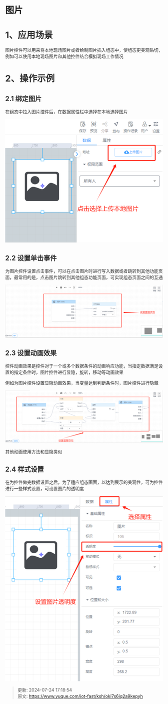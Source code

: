 # 图片

# <font style="color:rgb(51, 51, 51);">1、应用场景</font>
<font style="color:rgb(51, 51, 51);">图片控件可以用来将本地现场图片或者绘制图片插入组态中，使组态更美观贴切，例如可以使用本地现场图片和其他控件结合模拟现场工作情况</font>

# <font style="color:rgb(51, 51, 51);">2、操作示例</font>
## <font style="color:rgb(51, 51, 51);">2.1 绑定图片</font>
<font style="color:rgb(51, 51, 51);">在组态中拉入图片控件后，在数据属性栏中选择在本地选择图片</font>

![1721805963569-5d687447-13f8-4c5b-ace2-f044600fe8f9.png](./img/skxQ52PzcpSmfUQS/1721805963569-5d687447-13f8-4c5b-ace2-f044600fe8f9-478918.png)

## <font style="color:rgb(51, 51, 51);">2.2 设置单击事件</font>
<font style="color:rgb(51, 51, 51);">为图片控件设置点击事件，可以在点击图片时进行写入数据或者跳转到其他功能页面，最常用的是，点击图片跳转到其他组态功能页面，可实现组态页面之间的互通</font>

![1721811903178-86d9ca1f-761a-4317-91db-4c1b1f636c7a.png](./img/skxQ52PzcpSmfUQS/1721811903178-86d9ca1f-761a-4317-91db-4c1b1f636c7a-248040.png)

## <font style="color:rgb(51, 51, 51);">2.3 设置动画效果</font>
<font style="color:rgb(51, 51, 51);">控件动画效果是控件对于一个或多个数据条件的动画响应功能，当指定数据满足设置的指定条件时，图片控件进行显隐，旋转，移动等动画效果</font>

<font style="color:rgb(51, 51, 51);">例如为图片控件设置显隐动画效果，当变量达到判断条件时，图片控件进行隐藏</font>

![1721812302986-11edc887-d599-45e4-b22d-a3a62c784355.png](./img/skxQ52PzcpSmfUQS/1721812302986-11edc887-d599-45e4-b22d-a3a62c784355-271025.png)

<font style="color:rgb(51, 51, 51);">其他动画使用方法和显隐类似</font>

## <font style="color:rgb(51, 51, 51);">2.4 样式设置</font>
<font style="color:rgb(51, 51, 51);">在为控件做完数据设置之后，为了适应组态画面，以达到展示的美观性，可为控件进行一些样式设置，可设置图片的透明度</font>

![1721812653877-93842c70-7841-4c37-b8e9-05e971d5f87d.png](./img/skxQ52PzcpSmfUQS/1721812653877-93842c70-7841-4c37-b8e9-05e971d5f87d-129154.png)



> 更新: 2024-07-24 17:18:54  
> 原文: <https://www.yuque.com/iot-fast/ksh/oki7s6iq2a9kepyh>